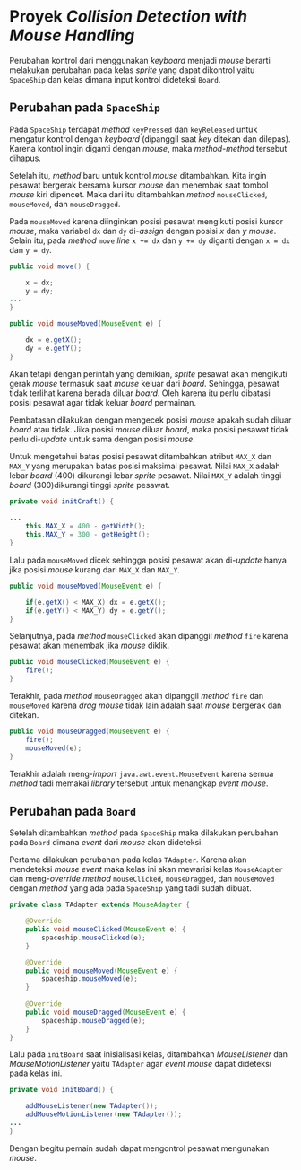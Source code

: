 # **Proyek _Collision Detection with Mouse Handling_**

Perubahan kontrol dari menggunakan _keyboard_ menjadi _mouse_ berarti melakukan perubahan pada kelas _sprite_ yang dapat dikontrol yaitu `SpaceShip` dan kelas dimana input kontrol dideteksi `Board`.

## **Perubahan pada `SpaceShip`**

Pada `SpaceShip` terdapat _method_ `keyPressed` dan  `keyReleased` untuk mengatur kontrol dengan _keyboard_ (dipanggil saat _key_ ditekan dan dilepas). Karena kontrol ingin diganti dengan _mouse_, maka _method_-_method_ tersebut dihapus. 

Setelah itu, _method_ baru untuk kontrol _mouse_ ditambahkan. Kita ingin pesawat bergerak bersama kursor _mouse_ dan menembak saat tombol _mouse_ kiri dipencet. Maka dari itu ditambahkan _method_ `mouseClicked`, `mouseMoved`, dan `mouseDragged`.

Pada `mouseMoved` karena diinginkan posisi pesawat mengikuti posisi kursor _mouse_, maka variabel `dx` dan `dy` di-_assign_ dengan posisi _x_ dan _y_ _mouse_. Selain itu, pada _method_ `move` _line_ `x += dx` dan `y += dy` diganti dengan `x = dx` dan `y = dy`.

```java
public void move() {

    x = dx;
    y = dy;
...
}
```

```java
public void mouseMoved(MouseEvent e) {

    dx = e.getX();
    dy = e.getY();
}
```

Akan tetapi dengan perintah yang demikian, _sprite_ pesawat akan mengikuti gerak _mouse_ termasuk saat _mouse_ keluar dari _board_. Sehingga, pesawat tidak terlihat karena berada diluar _board_. Oleh karena itu perlu dibatasi posisi pesawat agar tidak keluar _board_ permainan.

Pembatasan dilakukan dengan mengecek posisi _mouse_ apakah sudah diluar _board_ atau tidak. Jika posisi _mouse_ diluar _board_, maka posisi pesawat tidak perlu di-_update_ untuk sama dengan posisi _mouse_.

Untuk mengetahui batas posisi pesawat ditambahkan atribut `MAX_X` dan `MAX_Y` yang merupakan batas posisi maksimal pesawat. Nilai `MAX_X` adalah lebar _board_ (400) dikurangi lebar _sprite_ pesawat. Nilai `MAX_Y` adalah tinggi _board_ (300)dikurangi tinggi _sprite_ pesawat.

```java
private void initCraft() {
        
...
    this.MAX_X = 400 - getWidth();
    this.MAX_Y = 300 - getHeight();
}
```

Lalu pada `mouseMoved` dicek sehingga posisi pesawat akan di-_update_ hanya jika posisi _mouse_ kurang dari `MAX_X` dan `MAX_Y`.

```java
public void mouseMoved(MouseEvent e) {

    if(e.getX() < MAX_X) dx = e.getX();
    if(e.getY() < MAX_Y) dy = e.getY();
}
```

Selanjutnya, pada _method_ `mouseClicked` akan dipanggil _method_ `fire` karena pesawat akan menembak jika _mouse_ diklik.

```java
public void mouseClicked(MouseEvent e) {
	fire();    	
}
```

Terakhir, pada _method_ `mouseDragged` akan dipanggil _method_ `fire` dan `mouseMoved` karena _drag mouse_ tidak lain adalah saat _mouse_ bergerak dan ditekan.

```java
public void mouseDragged(MouseEvent e) {
    fire();
    mouseMoved(e);
}
```

Terakhir adalah meng-_import_ `java.awt.event.MouseEvent` karena semua _method_ tadi memakai _library_ tersebut untuk menangkap _event mouse_.

## **Perubahan pada `Board`**

Setelah ditambahkan _method_ pada `SpaceShip` maka dilakukan perubahan pada `Board` dimana _event_ dari _mouse_ akan dideteksi.

Pertama dilakukan perubahan pada kelas `TAdapter`. Karena akan mendeteksi _mouse event_ maka kelas ini akan mewarisi kelas `MouseAdapter` dan meng-_override_ _method_ `mouseClicked`, `mouseDragged`, dan `mouseMoved` dengan _method_ yang ada pada `SpaceShip` yang tadi sudah dibuat.

```java
private class TAdapter extends MouseAdapter {

    @Override
    public void mouseClicked(MouseEvent e) {
        spaceship.mouseClicked(e);
    }

    @Override
    public void mouseMoved(MouseEvent e) {
        spaceship.mouseMoved(e);
    }
    
    @Override
    public void mouseDragged(MouseEvent e) {
        spaceship.mouseDragged(e);
    }
}
```
Lalu pada `initBoard` saat inisialisasi kelas, ditambahkan _MouseListener_ dan _MouseMotionListener_ yaitu `TAdapter` agar _event_ _mouse_ dapat dideteksi pada kelas ini.

```java
private void initBoard() {

    addMouseListener(new TAdapter());
    addMouseMotionListener(new TAdapter());
...
}
```
Dengan begitu pemain sudah dapat mengontrol pesawat mengunakan _mouse_.
